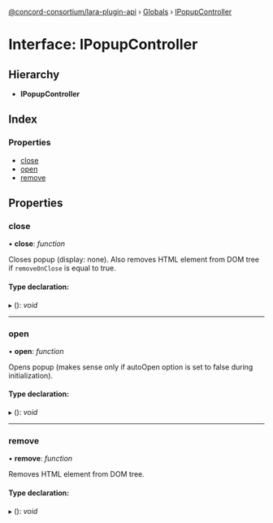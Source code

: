 [@concord-consortium/lara-plugin-api](../README.md) › [Globals](../globals.md) › [IPopupController](ipopupcontroller.md)

# Interface: IPopupController

## Hierarchy

* **IPopupController**

## Index

### Properties

* [close](ipopupcontroller.md#close)
* [open](ipopupcontroller.md#open)
* [remove](ipopupcontroller.md#remove)

## Properties

###  close

• **close**: *function*

Closes popup (display: none). Also removes HTML element from DOM tree if `removeOnClose` is equal to true.

#### Type declaration:

▸ (): *void*

___

###  open

• **open**: *function*

Opens popup (makes sense only if autoOpen option is set to false during initialization).

#### Type declaration:

▸ (): *void*

___

###  remove

• **remove**: *function*

Removes HTML element from DOM tree.

#### Type declaration:

▸ (): *void*

